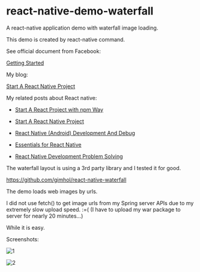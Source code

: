 # react-native-demo-waterfall
A react-native application demo with waterfall image loading.



This demo is created by react-native command.

See official document from Facebook: 

[Getting Started](<https://facebook.github.io/react-native/docs/getting-started.html>)

My blog:

[Start A React Native Project](<https://mikehongweibai.github.io/2019/05/08/Start-A-React-Native-Project/>)



My related posts about React native:

- [Start A React Project with npm Way](<https://mikehongweibai.github.io/2019/05/06/Start-A-React-Project-with-npm-Way/>)

- [Start A React Native Project](<https://mikehongweibai.github.io/2019/05/08/Start-A-React-Native-Project/>)
- [React Native (Android) Development And Debug](<https://mikehongweibai.github.io/2019/05/08/React-Native-Android-Development-And-Debug/>)
- [Essentials for React Native](<https://mikehongweibai.github.io/2019/05/09/Essentials-for-React-Native/>)
- [React Native Development Problem Solving](<https://mikehongweibai.github.io/2019/05/10/React-Native-Development-Problem-Solving/>)



The waterfall layout is using a 3rd party library and I tested it for good.

<https://github.com/gimhol/react-native-waterfall>



The demo loads web images by urls.

I did not use fetch() to get image urls from my Spring server APIs due to my extremely slow upload speed.  :=( (I have to upload my war package to server for nearly 20 minutes...)

While it is easy.



Screenshots:

![1](<https://raw.githubusercontent.com/MikeHongweiBai/react-native-demo-waterfall/master/screenshots/1.jpg>)

![2](<https://raw.githubusercontent.com/MikeHongweiBai/react-native-demo-waterfall/master/screenshots/2.jpg>)